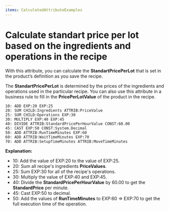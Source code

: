 ```yaml
---
items: CalculatedAttributeExamples
---
```


# Calculate standart price per lot based on the ingredients and operations in the recipe

With this attribute, you can calculate the **StandartPricePerLot** that is set in the product’s definition as you save the recipe. 

The **StandartPricePerLot** is determined by the prices of the ingredients and operations used in the particular recipe. You can also use this attribute in a business rule to fill in the **PricePerLotValue** of the product in the recipe.


```
10: ADD EXP:20 EXP:25                 
20: SUM CHILD:Ingredients ATTRIB:PriceValue     
25: SUM CHILD:Operations EXP:30         
30: MULTIPLY EXP:40 EXP:45        
40: DIVIDE ATTRIB:StandardPricePerHourValue CONST:60.00   
45: CAST EXP:50 CONST:System.Decimal
50: ADD ATTRIB:RunTimeMinutes EXP:60 
60: ADD ATTRIB:WaitTimeMinutes EXP:70        
70: ADD ATTRIB:SetupTimeMinutes ATTRIB:MoveTimeMinutes
```

**Explanation:**

- 10: Add the value of EXP:20 to the value of EXP:25.
- 20: Sum all recipe's ingredients **PriceValues**.
- 25: Sum EXP:30 for all of the recipe's operations.
- 30: Multiply the value of EXP:40 and EXP:45.
- 40: Divide the **StandardPricePerHourValue** by 60.00 to get the **StandardPrice** per minute.
- 45: Cast EXP:50 to decimal.
- 50: Add the values of **RunTimeMinutes** to EXP:60 => EXP:70 to get the full execution time of the operation.

